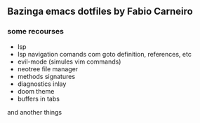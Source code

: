 ## Bazinga emacs dotfiles by Fabio Carneiro

### some recourses

- lsp
- lsp navigation comands com goto definition, references, etc
- evil-mode (simules vim commands)
- neotree file manager
- methods signatures
- diagnostics inlay
- doom theme
- buffers in tabs

and another things
